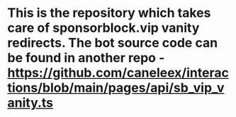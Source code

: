 # This is the repository which takes care of sponsorblock.vip vanity redirects. The bot source code can be found in another repo - https://github.com/caneleex/interactions/blob/main/pages/api/sb_vip_vanity.ts
